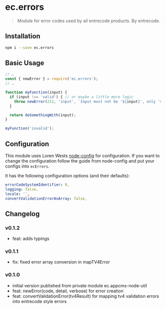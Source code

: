 # ec.errors

> Module for error codes used by all entrecode products. By entrecode.

## Installation

```sh
npm i --save ec.errors
```

## Basic Usage

```js
// …
const { newError } = require('ec.errors');
// …

function myFunction(input) {
  if (input !== 'valid') { // or maybe a little more logic
    throw newError(211, 'input', `Input must not be '${input}', only 'valid' is allowed.`);
  }

  return doSomethingWith(input);
}

myFunction('invalid');
```

## Configuration

This module uses Loren Wests [node-config](https://github.com/lorenwest/node-config) for configuration. If you want to change the configuration follow the guide from node-config and put your configs into `ecErrors`.

It has the following configuration options (and their defaults):

```yaml
errorCodeSystemIdentifier: 9,
logging: false,
locale: '',
convertValidationErrorAsArray: false,
```

## Changelog

### v0.1.2

* feat: adds typings

### v0.1.1

* fix: fixed error array conversion in mapTV4Error

### v0.1.0

* initial version published from private module ec.appcms-node-util
* feat: newError(code, detail, verbose) for error creation
* feat: convertValidationError(tv4Result) for mapping tv4 validation errors into entrecode style errors